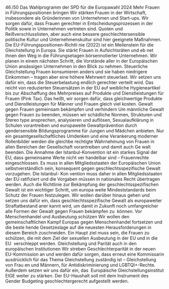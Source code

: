46 /50
Das Wahlprogramm der SPD für die Europawahl 2024
Mehr Frauen in Führungspositionen bringen
Wir stärken Frauen in der Wirtschaft, insbesondere als Gründerinnen von Unternehmen und Start-ups. 
Wir sorgen dafür, dass Frauen gerechter in Entscheidungsprozessen in der Politik sowie in Unternehmen 
vertreten sind. Quoten und Reißverschlusslisten, aber auch eine bessere geschlechtersensible politische 
Kultur und Unternehmenskultur sind hier geeignete Maßnahmen. Die EU-Führungspositionen-Richtli­
nie (2022) ist ein Meilenstein für die Gleichstellung in Europa. Sie stärkt Frauen in Aufsichtsräten und eb­
net ihnen den Weg in die Führungsetagen börsennotierter Unternehmen. Wir planen in einem nächsten 
Schritt, die Vorstände aller in der Europäischen Union ansässigen Unternehmen in den Blick zu nehmen.
Steuerliche Gleichstellung
Frauen konsumieren anders und sie haben niedrigere Einkommen – tragen aber eine höhere Mehrwert­
steuerlast. Wir setzen uns dafür ein, dass die Steuerbelastung endlich gerechter verteilt wird. Das reicht 
von reduzierten Steuersätzen in der EU auf weibliche Hygieneartikel bis zur Abschaffung des Mehrpreises 
auf Produkte und Dienstleistungen für Frauen (Pink Tax). Das heißt, wir sorgen dafür, dass gleichwertige 
Produkte und Dienstleistungen für Männer und Frauen gleich viel kosten.
Gewalt gegen Frauen gemeinsam bekämpfen und verhindern
Um männliche Gewalt gegen Frauen zu beenden, müssen wir schädliche Normen, Strukturen und Stereo­
type ansprechen, analysieren und auflösen, Sexualaufklärung in Schulen vorantreiben und europaweite 
Gewaltprävention durch gendersensible Bildungsprogramme für Jungen und Mädchen anbieten. Nur ein 
gesamtgesellschaftliches Umdenken und eine Verankerung moderner Rollenbilder werden die gleichbe­
rechtigte Wahrnehmung von Frauen in allen Bereichen der Gesellschaft vorantreiben und damit auch Ge­
walt beenden.
Die Annahme der Istanbul-Konvention ist ein starkes Signal der EU, dass gemeinsame Werte nicht ver­
handelbar sind – Frauenrechte eingeschlossen. Es muss in allen Mitgliedsstaaten der Europäischen Union 
selbstverständlich sein, konsequent gegen geschlechtsspezifische Gewalt vorzugehen. Die Istanbul- Kon­
vention muss daher in allen Mitgliedsstaaten der EU ratifiziert und die Vorgaben müssen in nationales 
Recht übertragen werden.
Auch die Richtlinie zur Bekämpfung der geschlechtsspezifischen Gewalt ist ein wichtiger Schritt, um 
europa­
weite Mindeststandards beim Schutz der Frauen festzulegen. Wir wollen darüber hinaus gehen 
und setzen uns dafür ein, dass geschlechtsspezifische Gewalt als europaweiter Straftatbestand aner­
kannt wird, um damit in Zukunft noch umfangreicher alle Formen der Gewalt gegen Frauen bekämpfen zu 
­
können.
Vor Menschenhandel und Ausbeutung schützen
Wir wollen den gemeinschaftlichen Kampf Europas gegen Menschenhandel fortsetzen und die beste­
hende Gesetzeslage auf die neuesten Herausforderungen in diesem Bereich zuschneiden. Ein Haupt­
ziel muss sein, die Frauen zu schützen, die mit dem Ziel der sexuellen Ausbeutung in der EU und in die EU 
­
verschleppt werden.
Gleichstellung und Parität auch in den europäischen Institutionen
Wir streben Geschlechterparität in der neuen EU-Kommission an und werden dafür sorgen, dass erneut 
eine Kommissarin ausdrücklich für das Thema Gleichstellung zuständig ist – Gleichstellung von Frau­
en und Männern, für Antidiskriminierung und LGBTQI+-Rechte. Außerdem setzen wir uns dafür ein, das 
­
Europäische Gleichstellungsinstitut EIGE weiter zu stärken. Der EU-Haushalt soll mit dem Instrument des 
Gender Budgeting geschlechtergerecht aufgestellt werden.
